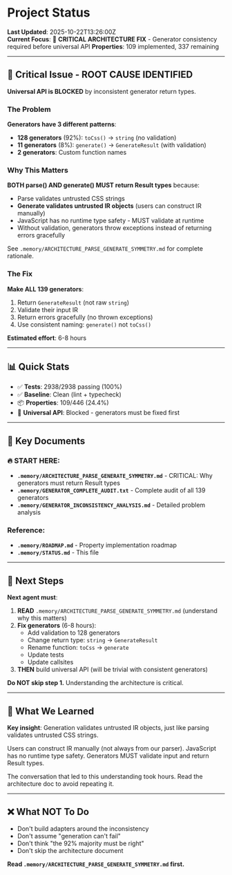 # Project Status

**Last Updated**: 2025-10-22T13:26:00Z  
**Current Focus**: 🔴 **CRITICAL ARCHITECTURE FIX** - Generator consistency required before universal API
**Properties**: 109 implemented, 337 remaining

---

## 🚨 Critical Issue - ROOT CAUSE IDENTIFIED

**Universal API is BLOCKED** by inconsistent generator return types.

### The Problem

**Generators have 3 different patterns**:
- **128 generators** (92%): `toCss()` → `string` (no validation)
- **11 generators** (8%): `generate()` → `GenerateResult` (with validation)
- **2 generators**: Custom function names

### Why This Matters

**BOTH parse() AND generate() MUST return Result types** because:
- Parse validates untrusted CSS strings
- **Generate validates untrusted IR objects** (users can construct IR manually)
- JavaScript has no runtime type safety - MUST validate at runtime
- Without validation, generators throw exceptions instead of returning errors gracefully

See `.memory/ARCHITECTURE_PARSE_GENERATE_SYMMETRY.md` for complete rationale.

### The Fix

**Make ALL 139 generators**:
1. Return `GenerateResult` (not raw `string`)
2. Validate their input IR
3. Return errors gracefully (no thrown exceptions)
4. Use consistent naming: `generate()` not `toCss()`

**Estimated effort**: 6-8 hours

---

## 📊 Quick Stats

- ✅ **Tests**: 2938/2938 passing (100%)
- ✅ **Baseline**: Clean (lint + typecheck)
- 📦 **Properties**: 109/446 (24.4%)
- 🚧 **Universal API**: Blocked - generators must be fixed first

---

## 📁 Key Documents

### 🔥 **START HERE**:
- **`.memory/ARCHITECTURE_PARSE_GENERATE_SYMMETRY.md`** - CRITICAL: Why generators must return Result types
- **`.memory/GENERATOR_COMPLETE_AUDIT.txt`** - Complete audit of all 139 generators
- **`.memory/GENERATOR_INCONSISTENCY_ANALYSIS.md`** - Detailed problem analysis

### Reference:
- **`.memory/ROADMAP.md`** - Property implementation roadmap
- **`.memory/STATUS.md`** - This file

---

## 🎯 Next Steps

**Next agent must**:

1. **READ** `.memory/ARCHITECTURE_PARSE_GENERATE_SYMMETRY.md` (understand why this matters)
2. **Fix generators** (6-8 hours):
   - Add validation to 128 generators
   - Change return type: `string` → `GenerateResult`
   - Rename function: `toCss` → `generate`
   - Update tests
   - Update callsites
3. **THEN** build universal API (will be trivial with consistent generators)

**Do NOT skip step 1.** Understanding the architecture is critical.

---

## 📝 What We Learned

**Key insight**: Generation validates untrusted IR objects, just like parsing validates untrusted CSS strings.

Users can construct IR manually (not always from our parser). JavaScript has no runtime type safety. Generators MUST validate input and return Result types.

The conversation that led to this understanding took hours. Read the architecture doc to avoid repeating it.

---

## ❌ What NOT To Do

- Don't build adapters around the inconsistency
- Don't assume "generation can't fail"
- Don't think "the 92% majority must be right"
- Don't skip the architecture document

**Read `.memory/ARCHITECTURE_PARSE_GENERATE_SYMMETRY.md` first.**
